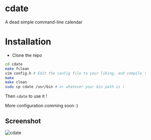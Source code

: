 # cdate
A dead simple command-line calendar

# Installation
- Clone the repo
```bash
cd cdate
make fclean
vim config.h # Edit the config file to your liking, and compile !
make
make clean
sudo cp cdate /usr/bin # or whatever your bin path is !
```

Then `cdate` to use it !

More configuration comming soon :)

## Screenshot

![cdate](https://imgur.com/GETdkdx.png)

